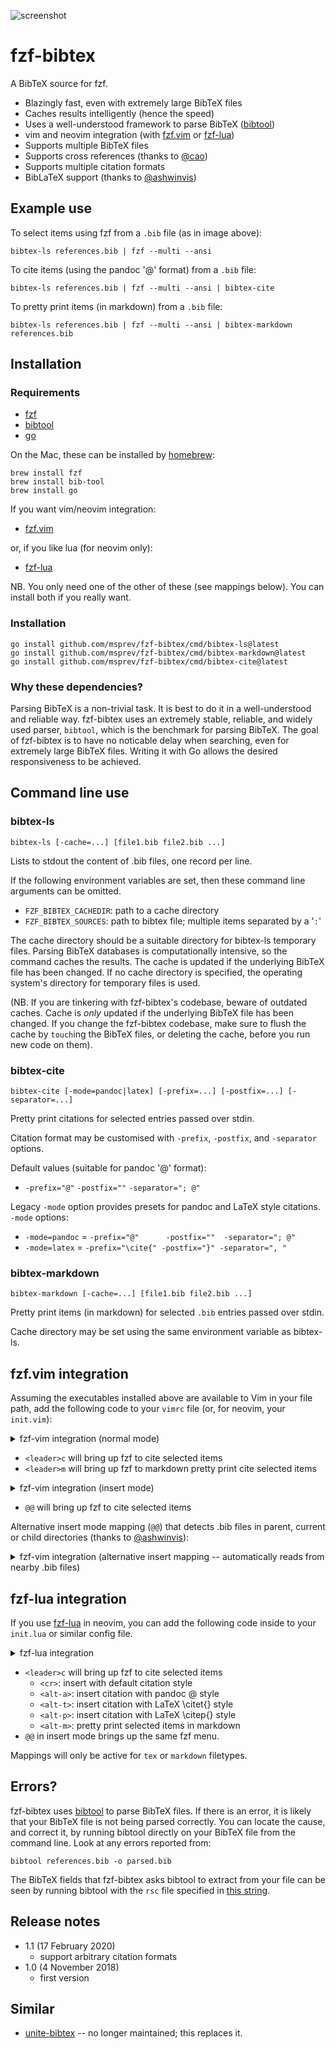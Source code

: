 ![](https://d.pr/i/8uXzLx+ "screenshot")

# fzf-bibtex

A BibTeX source for fzf.

- Blazingly fast, even with extremely large BibTeX files
- Caches results intelligently (hence the speed)
- Uses a well-understood framework to parse BibTeX ([bibtool](https://ctan.org/pkg/bibtool))
- vim and neovim integration (with [fzf.vim](https://github.com/junegunn/fzf.vim) or [fzf-lua](https://github.com/ibhagwan/fzf-lua))
- Supports multiple BibTeX files
- Supports cross references (thanks to [\@cao](https://github.com/cao))
- Supports multiple citation formats
- BibLaTeX support (thanks to [\@ashwinvis](https://github.com/ashwinvis))

## Example use

To select items using fzf from a `.bib` file (as in image above):

```shell
bibtex-ls references.bib | fzf --multi --ansi
```

To cite items (using the pandoc '@' format) from a `.bib` file:

```shell
bibtex-ls references.bib | fzf --multi --ansi | bibtex-cite
```

To pretty print items (in markdown) from a `.bib` file:

```shell
bibtex-ls references.bib | fzf --multi --ansi | bibtex-markdown references.bib
```

## Installation

### Requirements

- [fzf](https://github.com/junegunn/fzf)
- [bibtool](https://ctan.org/pkg/bibtool)
- [go](https://golang.org/)

On the Mac, these can be installed by [homebrew](https://brew.sh/):

```shell
brew install fzf
brew install bib-tool
brew install go
```

If you want vim/neovim integration:

- [fzf.vim](https://github.com/junegunn/fzf.vim)

or, if you like lua (for neovim only):

- [fzf-lua](https://github.com/ibhagwan/fzf-lua)

NB.  You only need one of the other of these (see mappings below).  You
can install both if you really want.

### Installation

```shell
go install github.com/msprev/fzf-bibtex/cmd/bibtex-ls@latest
go install github.com/msprev/fzf-bibtex/cmd/bibtex-markdown@latest
go install github.com/msprev/fzf-bibtex/cmd/bibtex-cite@latest
```

### Why these dependencies?

Parsing BibTeX is a non-trivial task.  It is best to do it in a
well-understood and reliable way.  fzf-bibtex uses an extremely stable,
reliable, and widely used parser, `bibtool`, which is the benchmark for
parsing BibTeX.  The goal of fzf-bibtex is to have no noticable delay
when searching, even for extremely large BibTeX files.  Writing it with
Go allows the desired responsiveness to be achieved.

## Command line use

### bibtex-ls

```shell
bibtex-ls [-cache=...] [file1.bib file2.bib ...]
```

Lists to stdout the content of .bib files, one record per line.

If the following environment variables are set, then these command line arguments can be omitted.

- `FZF_BIBTEX_CACHEDIR`: path to a cache directory
- `FZF_BIBTEX_SOURCES`: path to bibtex file; multiple items separated by a '`:`'

The cache directory should be a suitable directory for bibtex-ls temporary files.
Parsing BibTeX databases is computationally intensive, so the command caches the results.
    The cache is updated if the underlying BibTeX file has been changed.
    If no cache directory is specified, the operating system's directory for temporary files is used.

(NB. If you are tinkering with fzf-bibtex's codebase, beware of outdated caches.
Cache is *only* updated if the underlying BibTeX file has been changed.
If you change the fzf-bibtex codebase, make sure to flush the cache by `touch`ing the BibTeX files, or deleting the cache, before you run new code on them).

### bibtex-cite

```shell
bibtex-cite [-mode=pandoc|latex] [-prefix=...] [-postfix=...] [-separator=...]
```

Pretty print citations for selected entries passed over stdin.

Citation format may be customised with `-prefix`, `-postfix`, and `-separator` options.

Default values (suitable for pandoc '@' format):

- `-prefix="@"` `-postfix=""` `-separator="; @"`

Legacy `-mode` option provides presets for pandoc and LaTeX style
citations.  `-mode` options:

- `-mode=pandoc` = `-prefix="@"      -postfix=""  -separator="; @"`
- `-mode=latex`  = `-prefix="\cite{" -postfix="}" -separator=", "`

### bibtex-markdown

```shell
bibtex-markdown [-cache=...] [file1.bib file2.bib ...]
```

Pretty print items (in markdown) for selected `.bib` entries passed over stdin.

Cache directory may be set using the same environment variable as bibtex-ls.

## fzf.vim integration

Assuming the executables installed above are available to Vim in your file path, add the following code to your `vimrc` file (or, for neovim, your `init.vim`):

<details><summary>fzf-vim integration (normal mode)</summary>

```vim
let $FZF_BIBTEX_CACHEDIR = 'PATH-TO-CACHE-DIR'
let $FZF_BIBTEX_SOURCES = 'PATH-TO-BIBTEX-FILE'

function! s:bibtex_cite_sink(lines)
    let r=system("bibtex-cite ", a:lines)
    execute ':normal! a' . r
endfunction

function! s:bibtex_markdown_sink(lines)
    let r=system("bibtex-markdown ", a:lines)
    execute ':normal! a' . r
endfunction

nnoremap <silent> <leader>c :call fzf#run({
                        \ 'source': 'bibtex-ls',
                        \ 'sink*': function('<sid>bibtex_cite_sink'),
                        \ 'up': '40%',
                        \ 'options': '--ansi --layout=reverse-list --multi --prompt "Cite> "'})<CR>

nnoremap <silent> <leader>m :call fzf#run({
                        \ 'source': 'bibtex-ls',
                        \ 'sink*': function('<sid>bibtex_markdown_sink'),
                        \ 'up': '40%',
                        \ 'options': '--ansi --layout=reverse-list --multi --prompt "Markdown> "'})<CR>
```

</details>

- `<leader>c` will bring up fzf to cite selected items
- `<leader>m` will bring up fzf to markdown pretty print cite selected items


<details><summary>fzf-vim integration (insert mode)</summary>

```vim
function! s:bibtex_cite_sink_insert(lines)
    let r=system("bibtex-cite ", a:lines)
    execute ':normal! a' . r
    call feedkeys('a', 'n')
endfunction

inoremap <silent> @@ <c-g>u<c-o>:call fzf#run({
                        \ 'source': 'bibtex-ls',
                        \ 'sink*': function('<sid>bibtex_cite_sink_insert'),
                        \ 'up': '40%',
                        \ 'options': '--ansi --layout=reverse-list --multi --prompt "Cite> "'})<CR>
```

</details>

- `@@` will bring up fzf to cite selected items

Alternative insert mode mapping (`@@`) that detects .bib files in parent, current or child directories (thanks to [\@ashwinvis](https://github.com/ashwinvis)):

<details><summary>fzf-vim integration (alternative insert mapping -- automatically reads from nearby .bib files)</summary>

```vim
function! Bibtex_ls()
  let bibfiles = (
      \ globpath('.', '*.bib', v:true, v:true) +
      \ globpath('..', '*.bib', v:true, v:true) +
      \ globpath('*/', '*.bib', v:true, v:true)
      \ )
  let bibfiles = join(bibfiles, ' ')
  let source_cmd = 'bibtex-ls '.bibfiles
  return source_cmd
endfunction

function! s:bibtex_cite_sink_insert(lines)
    let r=system("bibtex-cite ", a:lines)
    execute ':normal! a' . r
    call feedkeys('a', 'n')
endfunction

inoremap <silent> @@ <c-g>u<c-o>:call fzf#run({
                        \ 'source': Bibtex_ls(),
                        \ 'sink*': function('<sid>bibtex_cite_sink_insert'),
                        \ 'up': '40%',
                        \ 'options': '--ansi --layout=reverse-list --multi --prompt "Cite> "'})<CR>
```

</details>

## fzf-lua integration

If you use [fzf-lua](https://github.com/ibhagwan/fzf-lua) in neovim, you can add the following
code inside to your `init.lua` or similar config file.

<details><summary>fzf-lua integration</summary>

```lua
-- default list of bibfiles
-- can be overriden by changing vim.b.bibfiles inside buffer
local default_bibfiles = {
    }

-- default cache directory
local cachedir = vim.fn.stdpath("state") .. "/fzf-bibtex/"

-- actions
local pandoc = function(selected, opts)
    local result = vim.fn.system('bibtex-cite', selected)
    vim.api.nvim_put({ result }, "c", false, true)
    if opts.fzf_bibtex.mode == "i" then
        vim.api.nvim_feedkeys("i", "n", true)
    end
end

local citet = function(selected, opts)
    local result = vim.fn.system('bibtex-cite -prefix="\\citet{" -postfix="}" -separator=","', selected)
    vim.api.nvim_put({ result }, "c", false, true)
    if opts.mode == "i" then
        vim.api.nvim_feedkeys("i", "n", true)
    end
end

local citep = function(selected, opts)
    local result = vim.fn.system('bibtex-cite -prefix="\\citep{" -postfix="}" -separator=","', selected)
    vim.api.nvim_put({ result }, "c", false, true)
    if opts.mode == "i" then
        vim.api.nvim_feedkeys("i", "n", true)
    end
end

local markdown_print = function(selected, opts)
    local result = vim.fn.system("bibtex-markdown -cache=" .. cachedir .. " " .. table.concat(vim.b.bibfiles, " "),
        selected)
    local result_lines = {}
    for line in result:gmatch('[^\n]+') do
        table.insert(result_lines, line)
    end
    vim.api.nvim_put(result_lines, "l", true, true)
    if opts.mode == "i" then
        vim.api.nvim_feedkeys("i", "n", true)
    end
end

local fzf_bibtex_menu = function(mode)
    return function()
        -- check cache directory hasn't mysteriously disappeared
        if vim.fn.isdirectory(cachedir) == 0 then
            vim.fn.mkdir(cachedir, "p")
        end

        require 'fzf-lua'.config.set_action_helpstr(pandoc, "@-pandoc")
        require 'fzf-lua'.config.set_action_helpstr(citet, "\\citet{}")
        require 'fzf-lua'.config.set_action_helpstr(citep, "\\citep{}")
        require 'fzf-lua'.config.set_action_helpstr(markdown_print, "markdown-pretty-print")

        -- header line: the bibtex filenames
        local filenames = {}
        for i, fullpath in ipairs(vim.b.bibfiles) do
            filenames[i] = vim.fn.fnamemodify(fullpath, ":t")
        end
        local header = table.concat(filenames, "\\ ")

        -- set default action
        local default_action = nil
        if vim.bo.ft == "markdown" then
            default_action = pandoc
        elseif
            vim.bo.ft == "tex" then
            default_action = citet
        end

        -- run fzf
        return require 'fzf-lua'.fzf_exec(
            "bibtex-ls "
            .. "-cache=" .. cachedir .. " "
            .. table.concat(vim.b.bibfiles, " "), {
                actions = {
                        ['default'] = default_action,
                        ['alt-a'] = pandoc,
                        ['alt-t'] = citet,
                        ['alt-p'] = citep,
                        ['alt-m'] = markdown_print,
                },
                fzf_bibtex = { ['mode'] = mode },
                fzf_opts = { ['--prompt'] = 'BibTeX> ',['--header'] = header }
            })
    end
end

-- Only enable mapping in tex or markdown
vim.api.nvim_create_autocmd("Filetype", {
    desc = "Set up keymaps for fzf-bibtex",
    group = vim.api.nvim_create_augroup("fzf-bibtex", { clear = true }),
    pattern = { "markdown", "tex" },
    callback = function()
        vim.b.bibfiles = default_bibfiles
        vim.keymap.set("n", "<leader>c", fzf_bibtex_menu("n"), { buffer = true, desc = "FZF: BibTeX [C]itations" })
        vim.keymap.set("i", "@@", fzf_bibtex_menu("i"), { buffer = true, desc = "FZF: BibTeX [C]itations" })
    end
})
```

</details>

- `<leader>c` will bring up fzf to cite selected items
    - `<cr>`: insert with default citation style
    - `<alt-a>`: insert citation with pandoc @ style
    - `<alt-t>`: insert citation with LaTeX \\citet{} style
    - `<alt-p>`: insert citation with LaTeX \\citep{} style
    - `<alt-m>`: pretty print selected items in markdown
- `@@` in insert mode brings up the same fzf menu.

Mappings will only be active for `tex` or `markdown` filetypes.


## Errors?

fzf-bibtex uses [bibtool](https://ctan.org/pkg/bibtool) to parse BibTeX
files.  If there is an error, it is likely that your BibTeX file is not
being parsed correctly.  You can locate the cause, and correct it, by
running bibtool directly on your BibTeX file from the command line.  Look
at any errors reported from:

```shell
bibtool references.bib -o parsed.bib
```

The BibTeX fields that fzf-bibtex asks bibtool to extract from your file
can be seen by running bibtool with the `rsc` file specified in [this string](https://github.com/msprev/fzf-bibtex/blob/ae9b939fb30448a85a6b18370bfdab4a451eeba4/bibtex/bibtex.go#L57).


## Release notes

- 1.1 (17 February 2020)
    - support arbitrary citation formats
- 1.0 (4 November 2018)
    - first version

## Similar

- [unite-bibtex](https://github.com/msprev/unite-bibtex) -- no longer maintained; this replaces it.
